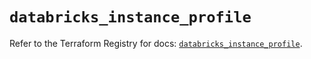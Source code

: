 # `databricks_instance_profile`

Refer to the Terraform Registry for docs: [`databricks_instance_profile`](https://registry.terraform.io/providers/databricks/databricks/1.36.2/docs/resources/instance_profile).
